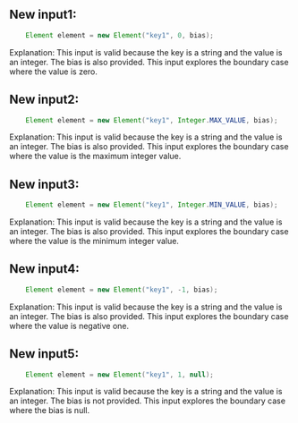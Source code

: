 ## New input1:
```java
    Element element = new Element("key1", 0, bias);
```
Explanation: This input is valid because the key is a string and the value is an integer. The bias is also provided. This input explores the boundary case where the value is zero.

## New input2:
```java
    Element element = new Element("key1", Integer.MAX_VALUE, bias);
```
Explanation: This input is valid because the key is a string and the value is an integer. The bias is also provided. This input explores the boundary case where the value is the maximum integer value.

## New input3:
```java
    Element element = new Element("key1", Integer.MIN_VALUE, bias);
```
Explanation: This input is valid because the key is a string and the value is an integer. The bias is also provided. This input explores the boundary case where the value is the minimum integer value.

## New input4:
```java
    Element element = new Element("key1", -1, bias);
```
Explanation: This input is valid because the key is a string and the value is an integer. The bias is also provided. This input explores the boundary case where the value is negative one.

## New input5:
```java
    Element element = new Element("key1", 1, null);
```
Explanation: This input is valid because the key is a string and the value is an integer. The bias is not provided. This input explores the boundary case where the bias is null.
